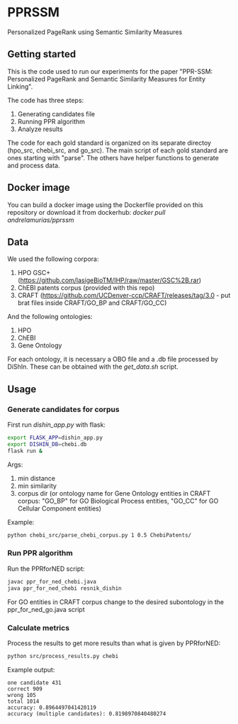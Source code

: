 # PPRSSM

Personalized PageRank using Semantic Similarity Measures


## Getting started

This is the code used to run our experiments for the paper "PPR-SSM: Personalized PageRank and Semantic Similarity Measures for Entity Linking".

The code has three steps:

1. Generating candidates file
2. Running PPR algorithm 
3. Analyze results

The code for each gold standard is organized on its separate directoy (hpo_src, chebi_src, and go_src).
The main script of each gold standard are ones starting with "parse".
The others have helper functions to generate and process data. 

## Docker image

You can build a docker image using the Dockerfile provided on this repository or download it from dockerhub:
*docker pull andrelamurias/pprssm*

## Data

We used the following corpora:

1. HPO GSC+ (https://github.com/lasigeBioTM/IHP/raw/master/GSC%2B.rar)
2. ChEBI patents corpus (provided with this repo)
3. CRAFT (https://github.com/UCDenver-ccp/CRAFT/releases/tag/3.0 - put brat files inside CRAFT/GO_BP and CRAFT/GO_CC)

And the following ontologies:

1. HPO
2. ChEBI
3. Gene Ontology

For each ontology, it is necessary a OBO file and a .db file processed by DiShIn. These can be obtained with the *get_data.sh* script.

## Usage

### Generate candidates for corpus
First run *dishin_app.py* with flask:
```bash
export FLASK_APP=dishin_app.py
export DISHIN_DB=chebi.db
flask run &
```
Args:

1. min distance
2. min similarity
3. corpus dir (or ontology name for Gene Ontology entities in CRAFT corpus: "GO_BP" for GO Biological Process entities, "GO_CC" for GO Cellular Component entities) 

Example:
```bash
python chebi_src/parse_chebi_corpus.py 1 0.5 ChebiPatents/
```

### Run PPR algorithm

Run the PPRforNED script:
```bash
javac ppr_for_ned_chebi.java
java ppr_for_ned_chebi resnik_dishin
```

For GO entities in CRAFT corpus change to the desired subontology in the ppr_for_ned_go.java script
 
### Calculate metrics

Process the results to get more results than what is given by PPRforNED:
```bash
python src/process_results.py chebi
```

Example output:
```
one candidate 431
correct 909
wrong 105
total 1014
accuracy: 0.8964497041420119
accuracy (multiple candidates): 0.8198970840480274
```